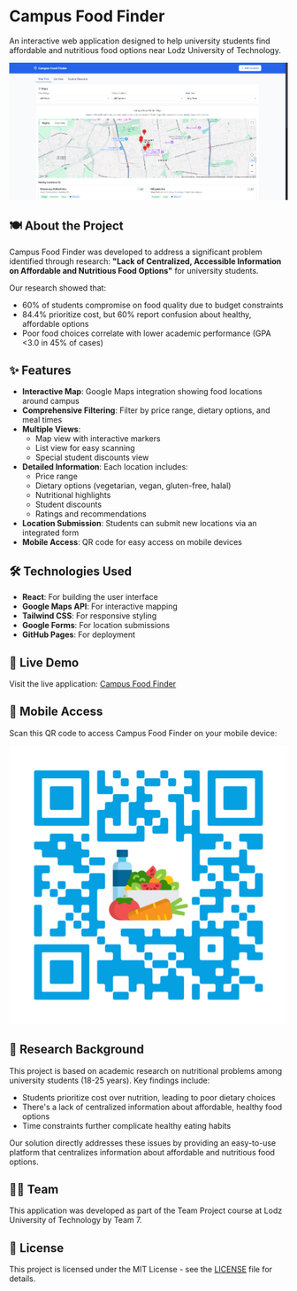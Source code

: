 # Campus Food Finder

An interactive web application designed to help university students find affordable and nutritious food options near Lodz University of Technology.

![Campus Food Finder Screenshot](screenshot.png)

## 🍽️ About the Project

Campus Food Finder was developed to address a significant problem identified through research: **"Lack of Centralized, Accessible Information on Affordable and Nutritious Food Options"** for university students.

Our research showed that:
- 60% of students compromise on food quality due to budget constraints
- 84.4% prioritize cost, but 60% report confusion about healthy, affordable options
- Poor food choices correlate with lower academic performance (GPA <3.0 in 45% of cases)

## ✨ Features

- **Interactive Map**: Google Maps integration showing food locations around campus
- **Comprehensive Filtering**: Filter by price range, dietary options, and meal times
- **Multiple Views**: 
  - Map view with interactive markers
  - List view for easy scanning
  - Special student discounts view
- **Detailed Information**: Each location includes:
  - Price range
  - Dietary options (vegetarian, vegan, gluten-free, halal)
  - Nutritional highlights
  - Student discounts
  - Ratings and recommendations
- **Location Submission**: Students can submit new locations via an integrated form
- **Mobile Access**: QR code for easy access on mobile devices

## 🛠️ Technologies Used

- **React**: For building the user interface
- **Google Maps API**: For interactive mapping
- **Tailwind CSS**: For responsive styling
- **Google Forms**: For location submissions
- **GitHub Pages**: For deployment

## 🚀 Live Demo

Visit the live application: [Campus Food Finder](https://Doneer.github.io/campus-food-finder)

## 📱 Mobile Access

Scan this QR code to access Campus Food Finder on your mobile device:

![QR Code](src/qr-code.png)

## 🧠 Research Background

This project is based on academic research on nutritional problems among university students (18-25 years). Key findings include:
- Students prioritize cost over nutrition, leading to poor dietary choices
- There's a lack of centralized information about affordable, healthy food options
- Time constraints further complicate healthy eating habits

Our solution directly addresses these issues by providing an easy-to-use platform that centralizes information about affordable and nutritious food options.

## 👨‍💻 Team

This application was developed as part of the Team Project course at Lodz University of Technology by Team 7.

## 📄 License

This project is licensed under the MIT License - see the [LICENSE](LICENSE) file for details.
